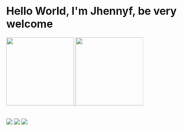 # Hello World, I'm Jhennyf, be very welcome

<table>
  <a href="https://github.com/Jhennyf">
  <img height="180em" src="https://github-readme-stats.vercel.app/api?username=jhennyf&show_icons=true&theme=tokyonight&include_all_commits=true&count_private=true"/>
  <img height="180em" src="https://github-readme-stats.vercel.app/api/top-langs/?username=jhennyf&layout=compact&langs_count=6&theme=tokyonight"/>
</table>

<div> 
  <a href="[https://www.instagram.com/_leehxd/](https://instagram.com/jhennyf.grota?igshid=OGQ5ZDc2ODk2ZA==)" target="_blank"><img src="https://img.shields.io/badge/-Instagram-%23E4405F?style=for-the-badge&logo=instagram&logoColor=white" target="_blank"></a>
  <a href = "mailto:jhennyflimasantana@gmail.com"><img src="https://img.shields.io/badge/-Gmail-%23333?style=for-the-badge&logo=gmail&logoColor=white" target="_blank"></a>
  <a href="[https://www.linkedin.com/in/leticiajm/](https://www.linkedin.com/in/jhennyf-lima-7595ab237/)" target="_blank"><img src="https://img.shields.io/badge/-LinkedIn-%230077B5?style=for-the-badge&logo=linkedin&logoColor=white" target="_blank"></a> 
</div>
